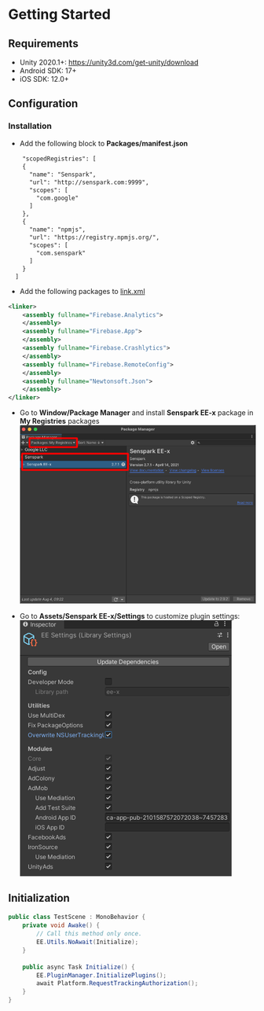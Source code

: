 # Getting Started
## Requirements
- Unity 2020.1+: <https://unity3d.com/get-unity/download>
- Android SDK: 17+
- iOS SDK: 12.0+

## Configuration

### Installation
- Add the following block to **Packages/manifest.json**
```
	"scopedRegistries": [
    {
      "name": "Senspark",
      "url": "http://senspark.com:9999",
      "scopes": [
        "com.google"
      ]
    },
    {
      "name": "npmjs",
      "url": "https://registry.npmjs.org/",
      "scopes": [
        "com.senspark"
      ]
    }
  ]
```

- Add the following packages to [link.xml](https://docs.unity3d.com/Manual/ManagedCodeStripping.html#LinkXML)
```xml
<linker>
    <assembly fullname="Firebase.Analytics">
    </assembly>
    <assembly fullname="Firebase.App">
    </assembly>
    <assembly fullname="Firebase.Crashlytics">
    </assembly>
    <assembly fullname="Firebase.RemoteConfig">
    </assembly>
    <assembly fullname="Newtonsoft.Json">
    </assembly>
</linker>
```

            

- Go to **Window/Package Manager** and install **Senspark EE-x** package in **My Registries** packages
![](getting-started-1.png)

- Go to **Assets/Senspark EE-x/Settings** to customize plugin settings:
![](getting-started-2.png)

## Initialization
```csharp
public class TestScene : MonoBehavior {
    private void Awake() {
        // Call this method only once.
        EE.Utils.NoAwait(Initialize);
    }
    
    public async Task Initialize() {
        EE.PluginManager.InitializePlugins();
        await Platform.RequestTrackingAuthorization();
    }
}
```
